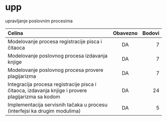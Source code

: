 # upp
upravljanje poslovnim procesima

| Celina  | Obavezno  | Bodovi |
| :------------ |:---------------:| -----:|
| Modelovanje procesa registracije pisca i čitaoca      | DA | 7 |
| Modelovanje poslovnog procesa izdavanja knjige     | DA        |   7 |
| Modelovanje poslovnog procesa provere plagijarizma | DA        |    7 |
| Integracija procesa registracije pisca i čitaoca, izdavanja knjige i provere plagijarizma sa kodom     | DA        |   24 |
| Implementacija servisnih tačaka u procesu (interfejsi ka drugim modulima) | DA        |    5 |
